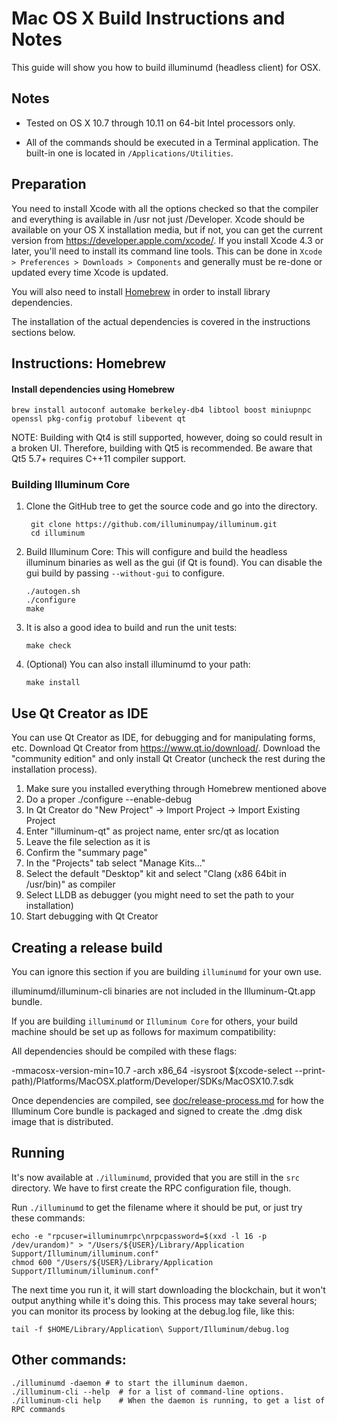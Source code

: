 Mac OS X Build Instructions and Notes
====================================
This guide will show you how to build illuminumd (headless client) for OSX.

Notes
-----

* Tested on OS X 10.7 through 10.11 on 64-bit Intel processors only.

* All of the commands should be executed in a Terminal application. The
built-in one is located in `/Applications/Utilities`.

Preparation
-----------

You need to install Xcode with all the options checked so that the compiler
and everything is available in /usr not just /Developer. Xcode should be
available on your OS X installation media, but if not, you can get the
current version from https://developer.apple.com/xcode/. If you install
Xcode 4.3 or later, you'll need to install its command line tools. This can
be done in `Xcode > Preferences > Downloads > Components` and generally must
be re-done or updated every time Xcode is updated.

You will also need to install [Homebrew](http://brew.sh) in order to install library
dependencies.

The installation of the actual dependencies is covered in the instructions
sections below.

Instructions: Homebrew
----------------------

#### Install dependencies using Homebrew

    brew install autoconf automake berkeley-db4 libtool boost miniupnpc openssl pkg-config protobuf libevent qt

NOTE: Building with Qt4 is still supported, however, doing so could result in a broken UI. Therefore, building with Qt5 is recommended. Be aware that Qt5 5.7+ requires C++11 compiler support.

### Building Illuminum Core

1. Clone the GitHub tree to get the source code and go into the directory.

        git clone https://github.com/illuminumpay/illuminum.git
        cd illuminum

2.  Build Illuminum Core:
    This will configure and build the headless illuminum binaries as well as the gui (if Qt is found).
    You can disable the gui build by passing `--without-gui` to configure.

        ./autogen.sh
        ./configure
        make

3.  It is also a good idea to build and run the unit tests:

        make check

4.  (Optional) You can also install illuminumd to your path:

        make install

Use Qt Creator as IDE
------------------------
You can use Qt Creator as IDE, for debugging and for manipulating forms, etc.
Download Qt Creator from https://www.qt.io/download/. Download the "community edition" and only install Qt Creator (uncheck the rest during the installation process).

1. Make sure you installed everything through Homebrew mentioned above
2. Do a proper ./configure --enable-debug
3. In Qt Creator do "New Project" -> Import Project -> Import Existing Project
4. Enter "illuminum-qt" as project name, enter src/qt as location
5. Leave the file selection as it is
6. Confirm the "summary page"
7. In the "Projects" tab select "Manage Kits..."
8. Select the default "Desktop" kit and select "Clang (x86 64bit in /usr/bin)" as compiler
9. Select LLDB as debugger (you might need to set the path to your installation)
10. Start debugging with Qt Creator

Creating a release build
------------------------
You can ignore this section if you are building `illuminumd` for your own use.

illuminumd/illuminum-cli binaries are not included in the Illuminum-Qt.app bundle.

If you are building `illuminumd` or `Illuminum Core` for others, your build machine should be set up
as follows for maximum compatibility:

All dependencies should be compiled with these flags:

 -mmacosx-version-min=10.7
 -arch x86_64
 -isysroot $(xcode-select --print-path)/Platforms/MacOSX.platform/Developer/SDKs/MacOSX10.7.sdk

Once dependencies are compiled, see [doc/release-process.md](release-process.md) for how the Illuminum Core
bundle is packaged and signed to create the .dmg disk image that is distributed.

Running
-------

It's now available at `./illuminumd`, provided that you are still in the `src`
directory. We have to first create the RPC configuration file, though.

Run `./illuminumd` to get the filename where it should be put, or just try these
commands:

    echo -e "rpcuser=illuminumrpc\nrpcpassword=$(xxd -l 16 -p /dev/urandom)" > "/Users/${USER}/Library/Application Support/Illuminum/illuminum.conf"
    chmod 600 "/Users/${USER}/Library/Application Support/Illuminum/illuminum.conf"

The next time you run it, it will start downloading the blockchain, but it won't
output anything while it's doing this. This process may take several hours;
you can monitor its process by looking at the debug.log file, like this:

    tail -f $HOME/Library/Application\ Support/Illuminum/debug.log

Other commands:
-------

    ./illuminumd -daemon # to start the illuminum daemon.
    ./illuminum-cli --help  # for a list of command-line options.
    ./illuminum-cli help    # When the daemon is running, to get a list of RPC commands
